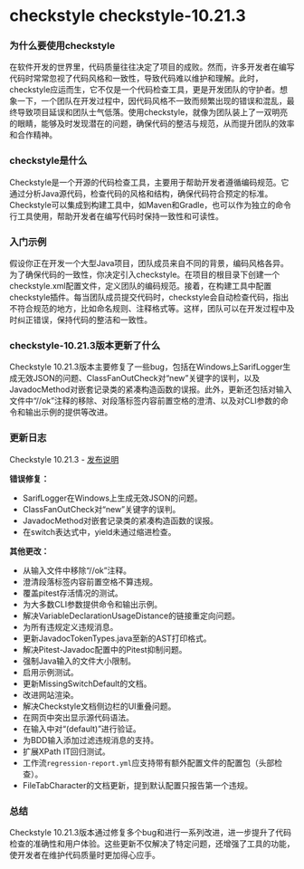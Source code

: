 # checkstyle checkstyle-10.21.3
### 为什么要使用checkstyle

在软件开发的世界里，代码质量往往决定了项目的成败。然而，许多开发者在编写代码时常常忽视了代码风格和一致性，导致代码难以维护和理解。此时，checkstyle应运而生，它不仅是一个代码检查工具，更是开发团队的守护者。想象一下，一个团队在开发过程中，因代码风格不一致而频繁出现的错误和混乱，最终导致项目延误和团队士气低落。使用checkstyle，就像为团队装上了一双明亮的眼睛，能够及时发现潜在的问题，确保代码的整洁与规范，从而提升团队的效率和合作精神。

### checkstyle是什么

Checkstyle是一个开源的代码检查工具，主要用于帮助开发者遵循编码规范。它通过分析Java源代码，检查代码的风格和结构，确保代码符合预定的标准。Checkstyle可以集成到构建工具中，如Maven和Gradle，也可以作为独立的命令行工具使用，帮助开发者在编写代码时保持一致性和可读性。

### 入门示例

假设你正在开发一个大型Java项目，团队成员来自不同的背景，编码风格各异。为了确保代码的一致性，你决定引入checkstyle。在项目的根目录下创建一个checkstyle.xml配置文件，定义团队的编码规范。接着，在构建工具中配置checkstyle插件。每当团队成员提交代码时，checkstyle会自动检查代码，指出不符合规范的地方，比如命名规则、注释格式等。这样，团队可以在开发过程中及时纠正错误，保持代码的整洁和一致性。

### checkstyle-10.21.3版本更新了什么

Checkstyle 10.21.3版本主要修复了一些bug，包括在Windows上SarifLogger生成无效JSON的问题、ClassFanOutCheck对“new”关键字的误判，以及JavadocMethod对嵌套记录类的紧凑构造函数的误报。此外，更新还包括对输入文件中“//ok”注释的移除、对段落标签内容前置空格的澄清、以及对CLI参数的命令和输出示例的提供等改进。

### 更新日志

Checkstyle 10.21.3 - [发布说明](https://checkstyle.org/releasenotes.html#Release_10.21.3)

**错误修复：**
- SarifLogger在Windows上生成无效JSON的问题。
- ClassFanOutCheck对“new”关键字的误判。
- JavadocMethod对嵌套记录类的紧凑构造函数的误报。
- 在switch表达式中，yield未通过缩进检查。

**其他更改：**
- 从输入文件中移除“//ok”注释。
- 澄清段落标签内容前置空格不算违规。
- 覆盖pitest存活情况的测试。
- 为大多数CLI参数提供命令和输出示例。
- 解决VariableDeclarationUsageDistance的链接重定向问题。
- 为所有违规定义违规消息。
- 更新JavadocTokenTypes.java至新的AST打印格式。
- 解决Pitest-Javadoc配置中的Pitest抑制问题。
- 强制Java输入的文件大小限制。
- 启用示例测试。
- 更新MissingSwitchDefault的文档。
- 改进网站渲染。
- 解决Checkstyle文档侧边栏的UI重叠问题。
- 在网页中突出显示源代码语法。
- 在输入中对“(default)”进行验证。
- 为BDD输入添加过滤违规消息的支持。
- 扩展XPath IT回归测试。
- 工作流`regression-report.yml`应支持带有额外配置文件的配置包（头部检查）。
- FileTabCharacter的文档更新，提到默认配置只报告第一个违规。

### 总结

Checkstyle 10.21.3版本通过修复多个bug和进行一系列改进，进一步提升了代码检查的准确性和用户体验。这些更新不仅解决了特定问题，还增强了工具的功能，使开发者在维护代码质量时更加得心应手。